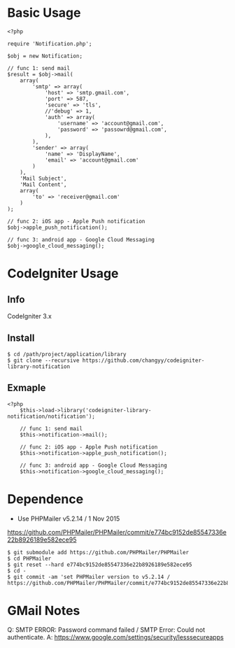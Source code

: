 # Basic Usage

```
<?php

require 'Notification.php';

$obj = new Notification;

// func 1: send mail
$result = $obj->mail( 
	array(
		'smtp' => array(
			'host' => 'smtp.gmail.com',
			'port' => 587,
			'secure' => 'tls',
			//'debug' => 1,
			'auth' => array(
				'username' => 'account@gmail.com',
				'password' => 'passowrd@gmail.com',
			),
		),
		'sender' => array(
			'name' => 'DisplayName',
			'email' => 'account@gmail.com'
		)
	), 
	'Mail Subject', 
	'Mail Content', 
	array( 
		'to' => 'receiver@gmail.com'
	) 
);

// func 2: iOS app - Apple Push notification
$obj->apple_push_notification();

// func 3: android app - Google Cloud Messaging
$obj->google_cloud_messaging();

```

# CodeIgniter Usage

## Info

CodeIgniter 3.x

## Install

```
$ cd /path/project/application/library
$ git clone --recursive https://github.com/changyy/codeigniter-library-notification
```

## Exmaple

```
<?php
	$this->load->library('codeigniter-library-notification/notification');

	// func 1: send mail
	$this->notification->mail();

	// func 2: iOS app - Apple Push notification
	$this->notification->apple_push_notification();

	// func 3: android app - Google Cloud Messaging
	$this->notification->google_cloud_messaging();

```

# Dependence

- Use PHPMailer v5.2.14 / 1 Nov 2015

https://github.com/PHPMailer/PHPMailer/commit/e774bc9152de85547336e22b8926189e582ece95

```
$ git submodule add https://github.com/PHPMailer/PHPMailer
$ cd PHPMailer
$ git reset --hard e774bc9152de85547336e22b8926189e582ece95
$ cd -
$ git commit -am 'set PHPMailer version to v5.2.14 / https://github.com/PHPMailer/PHPMailer/commit/e774bc9152de85547336e22b8926189e582ece95'
```

# GMail Notes

Q: SMTP ERROR: Password command failed / SMTP Error: Could not authenticate.
A: https://www.google.com/settings/security/lesssecureapps

